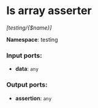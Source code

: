 # Is array asserter

_[testing/{$name}]_

__Namespace__: testing

### Input ports:

* __data__: ` any `

### Output ports:

* __assertion__: ` any `


